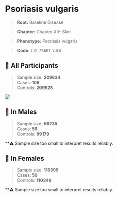 # Psoriasis vulgaris

> **Root:** Baseline Disease  

> **Chapter:** Chapter XII- Skin  

> **Phenotype:** Psoriasis vulgaris  

> **Code:** `L12_PSORI_VULG`

## 🧪 All Participants  
> Sample size: **209634**  
> Cases: **106**  
> Controls: **209528**
<img src="/Disease/Figures/ALL/Incidence/L12_PSORI_VULG.png"/>
<CsvTable src="/public/Disease/Data/ALL/Incidence/COX_L12_PSORI_VULG.csv" label="🔍 View full results" />

## 👨 In Males  
> Sample size: **99235**  
> Cases: **56**  
> Controls: **99179**

**⚠️ Sample size too small to interpret results reliably.


## 👩 In Females  
> Sample size: **110399**  
> Cases: **50**  
> Controls: **110349**

**⚠️ Sample size too small to interpret results reliably.

